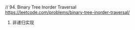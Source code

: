// 94. Binary Tree Inorder Traversal  
https://leetcode.com/problems/binary-tree-inorder-traversal/  
1. 非递归实现
```

```